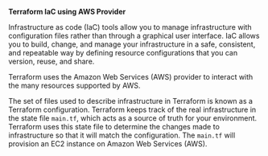 **Terraform IaC using AWS Provider**

Infrastructure as code (IaC) tools allow you to manage infrastructure with configuration files rather than through a graphical user interface. IaC allows you to build, change, and manage your infrastructure in a safe, consistent, and repeatable way by defining resource configurations that you can version, reuse, and share.

Terraform uses the Amazon Web Services (AWS) provider to interact with the many resources supported by AWS. 

The set of files used to describe infrastructure in Terraform is known as a Terraform configuration. Terraform keeps track of the real infrastructure in the state file `main.tf`, which acts as a source of truth for your environment. Terraform uses this state file to determine the changes made to infrastructure so that it will match the configuration. The `main.tf` will provision an EC2 instance on Amazon Web Services (AWS).